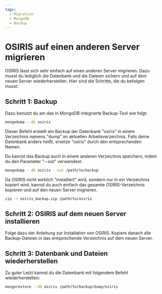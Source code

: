 ```yaml
---
tags:
  - Migration
  - MongoDB
  - Backup
---
```



# OSIRIS auf einen anderen Server migrieren

OSIRIS lässt sich sehr einfach auf einen anderen Server migrieren. Dazu musst du lediglich die Datenbank und die Dateien sichern und auf dem neuen Server wiederherstellen. Hier sind die Schritte, die du befolgen musst:

## Schritt 1: Backup

Dazu benutzt du am das in MongoDB integrierte Backup-Tool wie folgt:

```bash
mongodump --db osiris
```

Dieser Befehl erstellt ein Backup der Datenbank "osiris" in einem Verzeichnis namens "dump" im aktuellen Arbeitsverzeichnis. Falls deine Datenbank anders heißt, ersetze "osiris" durch den entsprechenden Namen.

Du kannst das Backup auch in einem anderen Verzeichnis speichern, indem du den Parameter "--out" verwendest:

```bash
mongodump --db osiris --out /path/to/backup
```

Da OSIRIS nicht wirklich "installiert" wird, sondern nur in ein Verzeichnis kopiert wird, kannst du auch einfach das gesamte OSIRIS-Verzeichnis kopieren und auf den neuen Server migrieren.


```bash
zip -r osiris_backup.zip /path/to/osiris
```


## Schritt 2: OSIRIS auf dem neuen Server installieren

Folge dazu der Anleitung zur Installation von OSIRIS. Kopiere danach alle Backup-Dateien in das entsprechende Verzeichnis auf dem neuen Server.

## Schritt 3: Datenbank und Dateien wiederherstellen
Zu guter Letzt kannst du die Datenbank mit folgendem Befehl wiederherstellen:

```bash
mongorestore --db osiris /path/to/backup/dump/osiris
```




